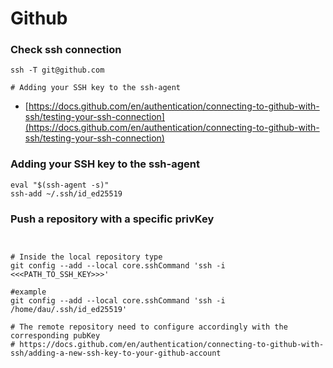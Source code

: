 # Github

### Check ssh connection

```
ssh -T git@github.com

# Adding your SSH key to the ssh-agent

```

* [https://docs.github.com/en/authentication/connecting-to-github-with-ssh/testing-your-ssh-connection](https://docs.github.com/en/authentication/connecting-to-github-with-ssh/testing-your-ssh-connection)

### Adding your SSH key to the ssh-agent <a href="#adding-your-ssh-key-to-the-ssh-agent" id="adding-your-ssh-key-to-the-ssh-agent"></a>

```
eval "$(ssh-agent -s)"
ssh-add ~/.ssh/id_ed25519
```

### Push a repository with a specific privKey

```


# Inside the local repository type
git config --add --local core.sshCommand 'ssh -i <<<PATH_TO_SSH_KEY>>>'

#example
git config --add --local core.sshCommand 'ssh -i  /home/dau/.ssh/id_ed25519'

# The remote repository need to configure accordingly with the corresponding pubKey
# https://docs.github.com/en/authentication/connecting-to-github-with-ssh/adding-a-new-ssh-key-to-your-github-account 
```
